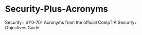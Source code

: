 # Security-Plus-Acronyms
Security+ SY0-701 Acronyms from the official CompTIA Security+ Objectives Guide
